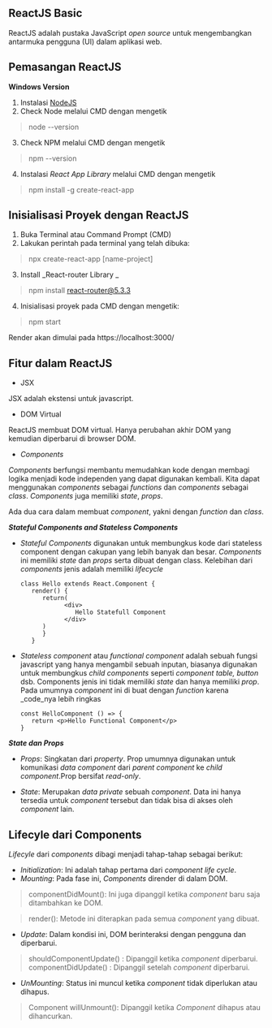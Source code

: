 ## ReactJS Basic
ReactJS adalah pustaka JavaScript _open source_ untuk mengembangkan antarmuka pengguna (UI) dalam aplikasi web. 

## Pemasangan ReactJS

**Windows Version**

1. Instalasi [NodeJS](https://nodejs.org/en/download) 
2. Check Node melalui CMD dengan mengetik
> node --version
3. Check NPM melalui CMD dengan mengetik
> npm --version
4. Instalasi _React App Library_ melalui CMD dengan mengetik
> npm install -g create-react-app

## Inisialisasi Proyek dengan ReactJS
1. Buka Terminal atau Command Prompt (CMD)
2. Lakukan perintah pada terminal yang telah dibuka:

> npx create-react-app [name-project]

3. Install _React-router Library _

> npm install react-router@5.3.3

4. Inisialisasi proyek pada CMD dengan mengetik:

> npm start

Render akan dimulai pada https://localhost:3000/

## Fitur dalam ReactJS
- JSX

JSX adalah ekstensi untuk javascript. 

- DOM Virtual

ReactJS membuat DOM virtual. Hanya perubahan akhir DOM yang kemudian diperbarui di browser DOM. 

- _Components_

_Components_ berfungsi membantu memudahkan kode dengan membagi logika menjadi kode independen yang dapat digunakan kembali. Kita dapat menggunakan _components_ sebagai _functions_ dan _components_ sebagai _class_. _Components_ juga memiliki _state_, _props_.

Ada dua cara dalam membuat _component_, yakni dengan _function_ dan _class_. 

**_Stateful Components and Stateless Components_**

- _Stateful Components_ digunakan untuk membungkus kode dari stateless component dengan cakupan yang lebih banyak dan besar. _Components_ ini memiliki _state_ dan _props_ serta dibuat dengan class. Kelebihan dari _components_ jenis adalah memiliki _lifecycle_

      class Hello extends React.Component {
         render() {
            return(
                  <div>
                     Hello Statefull Component
                  </div>
            )
            }
         }

- _Stateless component_ atau _functional component_ adalah sebuah fungsi javascript yang hanya mengambil sebuah inputan, biasanya digunakan untuk membungkus _child components_ seperti _component table, button_ dsb. Components jenis ini tidak memiliki _state_ dan hanya memiliki _prop_. Pada umumnya _component_ ini di buat dengan _function_ karena _code_nya lebih ringkas

      const HelloComponent () => {
         return <p>Hello Functional Component</p>
      }

_**State dan Props**_

- _Props_: Singkatan dari _property_. Prop umumnya digunakan untuk komunikasi _data component_ dari _parent component_ ke _child component_.Prop bersifat _read-only_.

- _State_: Merupakan _data private_ sebuah _component_. Data ini hanya tersedia untuk _component_ tersebut dan tidak bisa di akses oleh _component_ lain. 

## Lifecyle dari Components

_Lifecyle_ dari _components_ dibagi menjadi tahap-tahap sebagai berikut:

- _Initialization_: Ini adalah tahap pertama dari _component life cycle_.
- _Mounting_: Pada fase ini, _Components_ dirender di dalam DOM. 

> componentDidMount(): Ini juga dipanggil ketika _component_ baru saja ditambahkan ke DOM.

> render(): Metode ini diterapkan pada semua _component_ yang dibuat. 

- _Update_: Dalam kondisi ini, DOM berinteraksi dengan pengguna dan diperbarui.

> shouldComponentUpdate() : Dipanggil ketika _component_ diperbarui.
> componentDidUpdate() : Dipanggil setelah _component_ diperbarui. 

- _UnMounting_: Status ini muncul ketika _component_ tidak diperlukan atau dihapus. 

> Component willUnmount(): Dipanggil ketika _Component_ dihapus atau dihancurkan.

